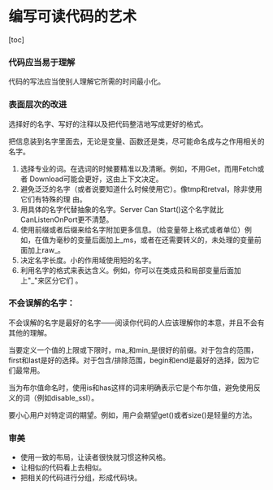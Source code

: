 # 编写可读代码的艺术

[toc]

### 代码应当易于理解

代码的写法应当使别人理解它所需的时间最小化。

### 表面层次的改进

选择好的名字、写好的注释以及把代码整洁地写成更好的格式。

把信息装到名字里面去，无论是变量、函数还是类，尽可能命名成与之作用相关的名字。

1. 选择专业的词。在选词的时候要精准以及清晰。例如，不用Get，而用Fetch或者
   Download可能会更好，这由上下文决定。  
2. 避免泛泛的名字（或者说要知道什么时候使用它）。像tmp和retval，除非使用它们有特殊的理
   由。  
3. 用具体的名字代替抽象的名字。Server Can Start()这个名字就比CanListenOnPort更不清楚。  
4. 使用前缀或者后缀来给名字附加更多信息。（给变量带上格式或者单位）例如，在值为毫秒的变量后面加上\_ms，或者在还需要转义的，未处理的变量前面加上raw_。  
5. 决定名字长度。小的作用域使用短的名字。
6. 利用名字的格式来表达含义。例如，你可以在类成员和局部变量后面加上"_"来区分它们 。

### 不会误解的名字：

不会误解的名字是最好的名字——阅读你代码的人应该理解你的本意，并且不会有其他的理解。  

当要定义一个值的上限或下限时，ma_和min\_是很好的前缀。对于包含的范围，first和last是好的选择。对于包含/排除范围，begin和end是最好的选择，因为它们最常用。  

当为布尔值命名时，使用is和has这样的词来明确表示它是个布尔值，避免使用反义的词（例如disable_ssl）。  

要小心用户对特定词的期望。例如，用户会期望get()或者size()是轻量的方法。  

### 审美

* 使用一致的布局，让读者很快就习惯这种风格。
* 让相似的代码看上去相似。
* 把相关的代码进行分组，形成代码块。

